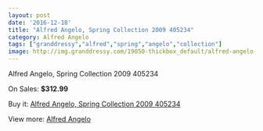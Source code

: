 ```yaml
---
layout: post
date: '2016-12-18'
title: "Alfred Angelo, Spring Collection 2009 405234"
category: Alfred Angelo
tags: ["granddressy","alfred","spring","angelo","collection"]
image: http://img.granddressy.com/19050-thickbox_default/alfred-angelo-spring-collection-2009-405234.jpg
---
```

Alfred Angelo, Spring Collection 2009 405234

On Sales: **$312.99**
<a href="https://www.granddressy.com/en/alfred-angelo/18033-alfred-angelo-spring-collection-2009-405234.html"><amp-img layout="responsive" width="600" height="600" src="//img.granddressy.com/19050-thickbox_default/alfred-angelo-spring-collection-2009-405234.jpg" alt="Alfred Angelo, Spring Collection 2009 405234 0" /></a>

Buy it: [Alfred Angelo, Spring Collection 2009 405234](https://www.granddressy.com/en/alfred-angelo/18033-alfred-angelo-spring-collection-2009-405234.html "Alfred Angelo, Spring Collection 2009 405234")

View more: [Alfred Angelo](https://www.granddressy.com/en/19-alfred-angelo "Alfred Angelo")